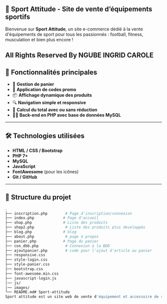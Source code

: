 ##  🏀 Sport Attitude - Site de vente d’équipements sportifs

Bienvenue sur **Sport Attitude**, un site e-commerce dédié à la vente d'équipements de sport pour tous les passionnés : football, fitness, musculation et bien plus encore !


All Rights Reserved By NGUBE INGRID CAROLE
---

## 🚀 Fonctionnalités principales

- 🛒 **Gestion de panier**
- 🎁 **Application de codes promo**
- 📦 **Affichage dynamique des produits**
- 🔍 **Navigation simple et responsive**
- 🧾 **Calcul du total avec ou sans réduction**
- 🧑‍💻 **Back-end en PHP avec base de données MySQL**

---

 ## 🛠️ Technologies utilisées

- **HTML / CSS / Bootstrap**
- **PHP 7+**
- **MySQL**
- **JavaScript**
- **FontAwesome** (pour les icônes)
- **Git / GitHub**

---

## 📂 Structure du projet

```bash
.
├── inscription.php        # Page d'inscription/connexion
├── index.php             # Page d'accueil
├── shop.php              # Liste des produits
├── shop2.php              # Liste des produits plus developpés
├── blog.php              # blog
├── about.php              # page à propos
├── panier.php            # Page du panier
├── con_dbb.php            # Connexion à la BDD
├── ajoutpanier.php        # code pour l'ajout d'article au panier
├── responsive.css              
├── style-login.css            
├── style-panier.css            
├── bootstrap.css
├── font-awesome.min.css
├── javascript-login.js
│── js/
│── images/
└── README.md# Sport-attitude
Sport attitude est un site web de vente d'équipement et accessoire de sport
